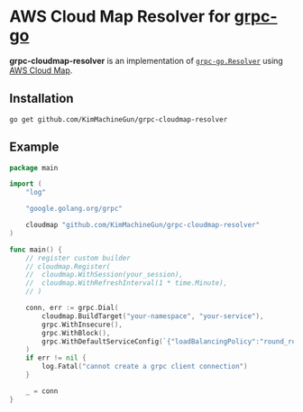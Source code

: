 # AWS Cloud Map Resolver for [grpc-go](https://github.com/grpc/grpc-go)

**grpc-cloudmap-resolver** is an implementation
of [`grpc-go.Resolver`](https://pkg.go.dev/google.golang.org/grpc/resolver#Resolver)
using [AWS Cloud Map](https://aws.amazon.com/cloud-map/).

## Installation

```shell
go get github.com/KimMachineGun/grpc-cloudmap-resolver

```

## Example

```go
package main

import (
	"log"

	"google.golang.org/grpc"

	cloudmap "github.com/KimMachineGun/grpc-cloudmap-resolver"
)

func main() {
	// register custom builder
	// cloudmap.Register(
	// 	cloudmap.WithSession(your_session),
	// 	cloudmap.WithRefreshInterval(1 * time.Minute),
	// )

	conn, err := grpc.Dial(
		cloudmap.BuildTarget("your-namespace", "your-service"),
		grpc.WithInsecure(),
		grpc.WithBlock(),
		grpc.WithDefaultServiceConfig(`{"loadBalancingPolicy":"round_robin"}`),
	)
	if err != nil {
		log.Fatal("cannot create a grpc client connection")
	}

	_ = conn
}
```
